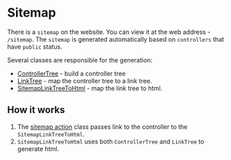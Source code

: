 # Sitemap

There is a `sitemap` on the website. You can view it at the web address - `/sitemap`.
The `sitemap` is generated automatically based on `controllers` that have `public` status.

Several classes are responsible for the generation:

- [ControllerTree](https://github.com/Romchik38/server/blob/master/src/Http/Controller/Mappers/ControllerTree/ControllerTree.php) - build a controller tree
- [LinkTree](https://github.com/Romchik38/server/blob/master/src/Http/Controller/Mappers/LinkTree/LinkTree.php) - map the controller tree to a link tree.
- [SitemapLinkTreeToHtml](./../../app/code/Infrastructure/Http/Views/Html/Classes/SitemapLinkTreeToHtml.php) - map the link tree to html.

## How it works

1. The [sitemap action](./../../app/code/Infrastructure/Http/Actions/GET/Sitemap/DefaultAction.php) class passes link to the controller to the `SitemapLinkTreeToHtml`.
2. `SitemapLinkTreeToHtml` uses both `ControllerTree` and `LinkTree` to generate html.
